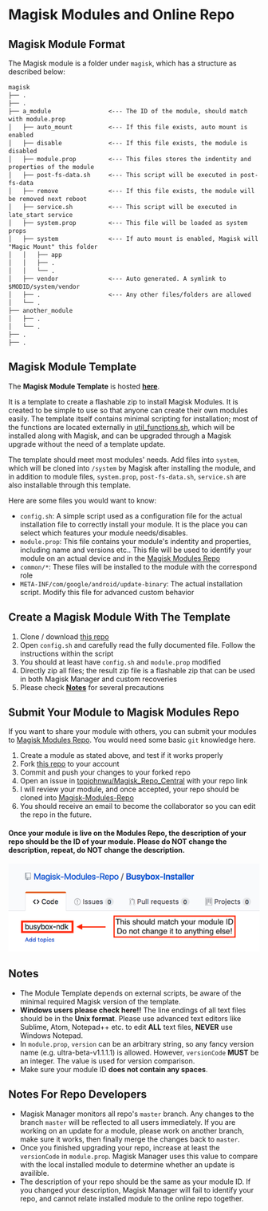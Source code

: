 # Magisk Modules and Online Repo
## Magisk Module Format
The Magisk module is a folder under `magisk`, which has a structure as described below:

```
magisk
├── .
├── .
├── a_module                <--- The ID of the module, should match with module.prop
│   ├── auto_mount          <--- If this file exists, auto mount is enabled
│   ├── disable             <--- If this file exists, the module is disabled
│   ├── module.prop         <--- This files stores the indentity and properties of the module
│   ├── post-fs-data.sh     <--- This script will be executed in post-fs-data
│   ├── remove              <--- If this file exists, the module will be removed next reboot
│   ├── service.sh          <--- This script will be executed in late_start service
│   ├── system.prop         <--- This file will be loaded as system props
│   ├── system              <--- If auto mount is enabled, Magisk will "Magic Mount" this folder
│   │   ├── app
│   │   ├── .
│   │   └── .
│   ├── vendor              <--- Auto generated. A symlink to $MODID/system/vendor
│   ├── .                   <--- Any other files/folders are allowed
│   └── .		
├── another_module
│   ├── .
│   └── .
├── .
├── .
```

## Magisk Module Template
The **Magisk Module Template** is hosted **[here](https://github.com/topjohnwu/magisk-module-template)**.

It is a template to create a flashable zip to install Magisk Modules. It is created to be simple to use so that anyone can create their own modules easily. The template itself contains minimal scripting for installation; most of the functions are located externally in [util_functions.sh](https://github.com/topjohnwu/Magisk/blob/master/scripts/util_functions.sh), which will be installed along with Magisk, and can be upgraded through a Magisk upgrade without the need of a template update.

The template should meet most modules' needs. Add files into `system`, which will be cloned into `/system` by Magisk after installing the module, and in addition to module files, `system.prop`, `post-fs-data.sh`, `service.sh` are also installable through this template.

Here are some files you would want to know:

- `config.sh`: A simple script used as a configuration file for the actual installation file to correctly install your module. It is the place you can select which features your module needs/disables.
- `module.prop`: This file contains your module's indentity and properties, including name and versions etc.. This file will be used to identify your module on an actual device and in the [Magisk Modules Repo](https://github.com/Magisk-Modules-Repo)
- `common/*`: These files will be installed to the module with the correspond role
- `META-INF/com/google/android/update-binary`: The actual installation script. Modify this file for advanced custom behavior

## Create a Magisk Module With The Template
1. Clone / download [this repo](https://github.com/topjohnwu/magisk-module-template)
1. Open `config.sh` and carefully read the fully documented file. Follow the instructions within the script
1. You should at least have `config.sh` and `module.prop` modified
1. Directly zip all files; the result zip file is a flashable zip that can be used in both Magisk Manager and custom recoveries
1. Please check [**Notes**](#notes) for several precautions

## Submit Your Module to Magisk Modules Repo
If you want to share your module with others, you can submit your modules to [Magisk Modules Repo](https://github.com/Magisk-Modules-Repo). You would need some basic `git` knowledge here.

1. Create a module as stated above, and test if it works properly
1. Fork [this repo](https://github.com/topjohnwu/magisk-module-template) to your account
1. Commit and push your changes to your forked repo
1. Open an issue in [topjohnwu/Magisk_Repo_Central](https://github.com/topjohnwu/Magisk_Repo_Central/issues/new) with your repo link
1. I will review your module, and once accepted, your repo should be cloned into [Magisk-Modules-Repo](https://github.com/Magisk-Modules-Repo)
1. You should receive an email to become the collaborator so you can edit the repo in the future.

#### Once your module is live on the Modules Repo, the description of your repo should be the ID of your module. Please do NOT change the description, repeat, do NOT change the description.

![repo_description.png](repo_description.png)

## Notes
- The Module Template depends on external scripts, be aware of the minimal required Magisk version of the template.
- **Windows users please check here!!** The line endings of all text files should be in the **Unix format**. Please use advanced text editors like Sublime, Atom, Notepad++ etc. to edit **ALL** text files, **NEVER** use Windows Notepad.
- In `module.prop`, `version` can be an arbitrary string, so any fancy version name (e.g. ultra-beta-v1.1.1.1) is allowed. However, `versionCode` **MUST** be an integer. The value is used for version comparison.
- Make sure your module ID **does not contain any spaces**.

## Notes For Repo Developers

- Magisk Manager monitors all repo's `master` branch. Any changes to the branch `master` will be reflected to all users immediately. If you are working on an update for a module, please work on another branch, make sure it works, then finally merge the changes back to `master`.
- Once you finished upgrading your repo, increase at least the `versionCode` in `module.prop`. Magisk Manager uses this value to compare with the local installed module to determine whether an update is availible.
- The description of your repo should be the same as your module ID. If you changed your description, Magisk Manager will fail to identify your repo, and cannot relate installed module to the online repo together.